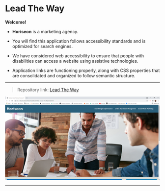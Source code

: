 # Lead The Way



**Welcome!**


* **Horiseon** is a marketing agency.

* You will find this application follows accessibility standards and is optimized for search engines.

* We have considered web accessibility to ensure that people with disabilities can access a website using assistive technologies. 

* Application links are functioning properly, along with CSS properties that are consolidated and organized to follow semantic structure. 
-----------------------------------------------------------------------


>Repository link: [Lead The Way](https://hayvant.github.io/Lead-The-Way/)



![Horiseon screenshot](/Images/Horiseon-Screenshot.png)


-----------------------------------------------------------------------